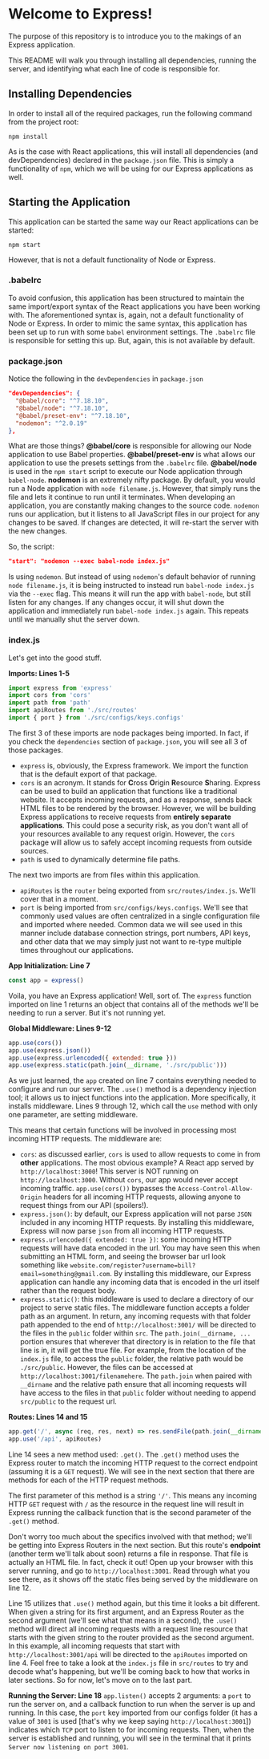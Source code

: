 # Welcome to Express!
The purpose of this repository is to introduce you to the makings of an Express application.

This README will walk you through installing all dependencies, running the server, and identifying what each line of code is responsible for.

## Installing Dependencies
In order to install all of the required packages, run the following command from the project root:

```terminal
npm install
```

As is the case with React applications, this will install all dependencies (and devDependencies) declared in the `package.json` file. This is simply a functionality of `npm`, which we will be using for our Express applications as well.

## Starting the Application
This application can be started the same way our React applications can be started:

```terminal
npm start
```

However, that is not a default functionality of Node or Express.

### .babelrc
To avoid confusion, this application has been structured to maintain the same import/export syntax of the React applications you have been working with. The aforementioned syntax is, again, not a default functionality of Node or Express. In order to mimic the same syntax, this application has been set up to run with some `babel` environment settings. The `.babelrc` file is responsible for setting this up. But, again, this is not available by default.

### package.json
Notice the following in the `devDependencies` in `package.json`

```json
"devDependencies": {
  "@babel/core": "^7.18.10",
  "@babel/node": "^7.18.10",
  "@babel/preset-env": "^7.18.10",
  "nodemon": "^2.0.19"
},
```

What are those things?
**@babel/core** is responsible for allowing our Node application to use Babel properties.
**@babel/preset-env** is what allows our application to use the presets settings from the `.babelrc` file.
**@babel/node** is used in the `npm start` script to execute our Node application through `babel-node`.
**nodemon** is an extremely nifty package. By default, you would run a Node application with `node filename.js`. However, that simply runs the file and lets it continue to run until it terminates. When developing an application, you are constantly making changes to the source code. `nodemon` runs our application, but it listens to all JavaScript files in our project for any changes to be saved. If changes are detected, it will re-start the server with the new changes.

So, the script:
```json
"start": "nodemon --exec babel-node index.js"
```
Is using `nodemon`. But instead of using `nodemon`'s default behavior of running `node filename.js`, it is being instructed to instead run `babel-node index.js` via the `--exec` flag. This means it will run the app with `babel-node`, but still listen for any changes. If any changes occur, it will shut down the application and immediately run `babel-node index.js` again. This repeats until we manually shut the server down.

### index.js
Let's get into the good stuff.

**Imports: Lines 1-5**
```js
import express from 'express'
import cors from 'cors' 
import path from 'path'
import apiRoutes from './src/routes'
import { port } from './src/configs/keys.configs'
```

The first 3 of these imports are node packages being imported. In fact, if you check the `dependencies` section of `package.json`, you will see all 3 of those packages.
- `express` is, obviously, the Express framework. We import the function that is the default export of that package.
- `cors` is an acronym. It stands for **C**ross **O**rigin **R**esource **S**haring. Express can be used to build an application that functions like a traditional website. It accepts incoming requests, and as a response, sends back HTML files to be rendered by the browser. However, we will be building Express applications to receive requests from **entirely separate applications**. This could pose a security risk, as you don't want all of your resources available to any request origin. However, the `cors` package will allow us to safely accept incoming requests from outside sources.
- `path` is used to dynamically determine file paths. 

The next two imports are from files within this application.
- `apiRoutes` is the `router` being exported from `src/routes/index.js`. We'll cover that in a moment.
- `port` is being imported from `src/configs/keys.configs`. We'll see that commonly used values are often centralized in a single configuration file and imported where needed. Common data we will see used in this manner include database connection strings, port numbers, API keys, and other data that we may simply just not want to re-type multiple times throughout our applications.

**App Initialization: Line 7**
```js
const app = express()
```

Voila, you have an Express application! Well, sort of. The `express` function imported on line 1 returns an object that contains all of the methods we'll be needing to run a server. But it's not running yet.

**Global Middleware: Lines 9-12**
```js
app.use(cors())
app.use(express.json())
app.use(express.urlencoded({ extended: true }))
app.use(express.static(path.join(__dirname, './src/public')))
```

As we just learned, the `app` created on line 7 contains everything needed to configure and run our server. The `.use()` method is a dependency injection tool; it allows us to inject functions into the application. More specifically, it installs middleware. Lines 9 through 12, which call the `use` method with only one parameter, are setting middleware.

This means that certain functions will be involved in processing most incoming HTTP requests. The middleware are:
- `cors`: as discussed earlier, `cors` is used to allow requests to come in from **other** applications. The most obvious example? A React app served by `http://localhost:3000`! This server is NOT running on `http://localhost:3000`. Without `cors`, our app would never accept incoming traffic. `app.use(cors())` bypasses the `Access-Control-Allow-Origin` headers for all incoming HTTP requests, allowing anyone to request things from our API (spoilers!).
- `express.json()`: by default, our Express application will not parse `JSON` included in any incoming HTTP requests. By installing this middleware, Express will now parse `json` from all incoming HTTP requests. 
- `express.urlencoded({ extended: true })`: some incoming HTTP requests will have data encoded in the url. You may have seen this when submitting an HTML form, and seeing the browser bar url look something like `website.com/register?username=bill?email=something@gmail.com`. By installing this middleware, our Express application can handle any incoming data that is encoded in the url itself rather than the request body.
- `express.static()`: this middleware is used to declare a directory of our project to serve static files. The middleware function accepts a folder path as an argument. In return, any incoming requests with that folder path appended to the end of `http://localhost:3001/` will be directed to the files in the `public` folder within `src`. The `path.join(__dirname, ...` portion ensures that wherever that directory is in relation to the file that line is in, it will get the true file. For example, from the location of the `index.js` file, to access the `public` folder, the relative path would be `./src/public`. However, the files can be accessed at `http://localhost:3001/filenamehere`. The `path.join` when paired with `__dirname` and the relative path ensure that all incoming requests will have access to the files in that `public` folder without needing to append `src/public` to the request url.

**Routes: Lines 14 and 15**
```js
app.get('/', async (req, res, next) => res.sendFile(path.join(__dirname, './src/views/index.html')))
app.use('/api', apiRoutes)
```

Line 14 sees a new method used: `.get()`. The `.get()` method uses the Express router to match the incoming HTTP request to the correct endpoint (assuming it is a `GET` request). We will see in the next section that there are methods for each of the HTTP request methods. 

The first parameter of this method is a string `'/'`. This means any incoming HTTP `GET` request with `/` as the resource in the request line will result in Express running the callback function that is the second parameter of the `.get()` method.

Don't worry too much about the specifics involved with that method; we'll be getting into Express Routers in the next section. But this route's **endpoint** (another term we'll talk about soon) returns a file in response. That file is actually an HTML file. In fact, check it out! Open up your browser with this server running, and go to `http://localhost:3001`. Read through what you see there, as it shows off the static files being served by the middleware on line 12.

Line 15 utilizes that `.use()` method again, but this time it looks a bit different. When given a string for its first argument, and an Express Router as the second argument (we'll see what that means in a second), the `.use()` method will direct all incoming requests with a request line resource that starts with the given string to the router provided as the second argument. In this example, all incoming requests that start with `http://localhost:3001/api` will be directed to the `apiRoutes` imported on line 4. Feel free to take a look at the `index.js` file in `src/routes` to try and decode what's happening, but we'll be coming back to how that works in later sections. So for now, let's move on to the last part.

**Running the Server: Line 18**
`app.listen()` accepts 2 arguments: a `port` to run the server on, and a callback function to run when the server is up and running. In this case, the `port` key imported from our configs folder (it has a value of `3001` is used [that's why we keep saying `http://localhost:3001`]) indicates which `TCP` port to listen to for incoming requests. Then, when the server is established and running, you will see in the terminal that it prints `Server now listening on port 3001`.
